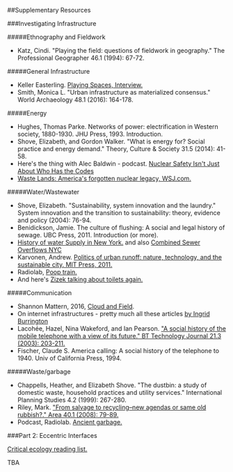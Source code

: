 ##Supplementary Resources

###Investigating Infrastructure

#####Ethnography and Fieldwork
* Katz, Cindi. "Playing the field: questions of fieldwork in geography." The Professional Geographer 46.1 (1994): 67-72.

#####General Infrastructure

* Keller Easterling. [Playing Spaces, Interview.](https://www.guernicamag.com/interviews/playing-spaces/)
* Smith, Monica L. "Urban infrastructure as materialized consensus." World Archaeology 48.1 (2016): 164-178.

#####Energy

* Hughes, Thomas Parke. Networks of power: electrification in Western society, 1880-1930. JHU Press, 1993. Introduction.
* Shove, Elizabeth, and Gordon Walker. "What is energy for? Social practice and energy demand." Theory, Culture & Society 31.5 (2014): 41-58.
* Here's the thing with Alec Baldwin - podcast. [Nuclear Safety Isn't Just About Who Has the Codes](http://www.wnyc.org/story/htt-gregory-jaczko)
* [Waste Lands: America's forgotten nuclear legacy, WSJ.com.](http://projects.wsj.com/waste-lands/)

#####Water/Wastewater

* Shove, Elizabeth. "Sustainability, system innovation and the laundry." System innovation and the transition to sustainability: theory, evidence and policy (2004): 76-94.
* Benidickson, Jamie. The culture of flushing: A social and legal history of sewage. UBC Press, 2011. Introduction (or more). 
* [History of water Supply in New York.](http://www.nyc.gov/html/dep/html/drinking_water/history.shtml) and also [Combined Sewer Overflows NYC](http://www.riverkeeper.org/campaigns/stop-polluters/sewage-contamination/cso/)
* Karvonen, Andrew. [Politics of urban runoff: nature, technology, and the sustainable city. MIT Press, 2011.](https://books.google.com/books?hl=en&lr=&id=8tPxCwAAQBAJ&oi=fnd&pg=PP1&dq=Politics+of+Urban+Runoff:+Nature,+Technology,+and+the+Sustainable+City&ots=YZ6lWnZxKr&sig=pdVTtMsrrxk7fXY7ecq3SBp878I#v=onepage&q=Politics%20of%20Urban%20Runoff%3A%20Nature%2C%20Technology%2C%20and%20the%20Sustainable%20City&f=false)
* Radiolab, [Poop train.](http://www.radiolab.org/story/poop-train/)
* And here's [Zizek talking about toilets again.](https://www.youtube.com/watch?v=rzXPyCY7jbs)

#####Communication

* Shannon Mattern, 2016, [Cloud and Field](https://placesjournal.org/article/cloud-and-field/).
* On internet infrastructures - pretty much all these articles [by Ingrid Burrington](http://www.theatlantic.com/author/ingrid-burrington/)
* Lacohée, Hazel, Nina Wakeford, and Ian Pearson. ["A social history of the mobile telephone with a view of its future." BT Technology Journal 21.3 (2003): 203-211.](http://dm.ncl.ac.uk/courseblog/files/2010/03/a-social-history-of-the-mobile-telephone-with-a-view-of-its-future.pdf)
* Fischer, Claude S. America calling: A social history of the telephone to 1940. Univ of California Press, 1994.

#####Waste/garbage

* Chappells, Heather, and Elizabeth Shove. "The dustbin: a study of domestic waste, household practices and utility services." International Planning Studies 4.2 (1999): 267-280.
* Riley, Mark. ["From salvage to recycling–new agendas or same old rubbish?." Area 40.1 (2008): 79-89.](http://s3.amazonaws.com/academia.edu.documents/30893371/from_salvage_to_recycling_-_new_agenda_or_same_old_rubbish.pdf?AWSAccessKeyId=AKIAJ56TQJRTWSMTNPEA&Expires=1472451601&Signature=d2Sts7RTwQSs7usNMaXDbqcBVvc%3D&response-content-disposition=inline%3B%20filename%3DFrom_salvage_to_recycling_new_agendas_or.pdf)
* Podcast, Radiolab. [Ancient garbage.](http://www.radiolab.org/story/91517-the-greatest-hits-of-ancient-garbage/)

###Part 2: Eccentric Interfaces

[Critical ecology reading list.](https://placesjournal.org/reading-list/critical-ecologies/) 

TBA
